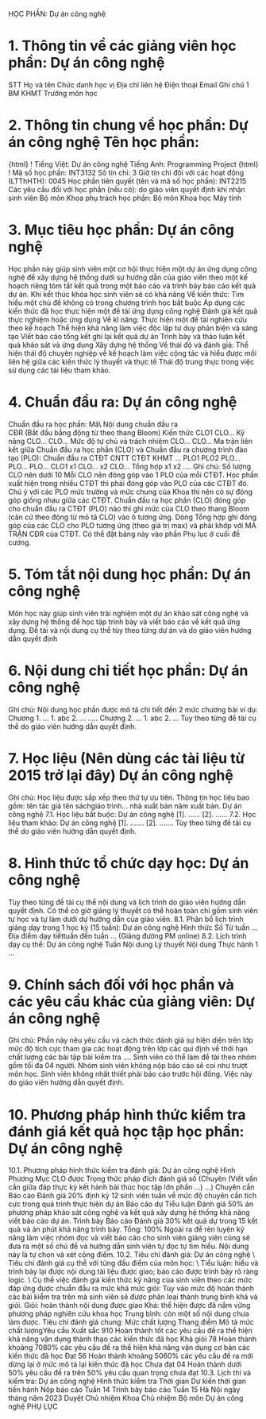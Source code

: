 HỌC PHẦN: Dự án công nghệ
# 1. Thông tin về các giảng viên học phần: Dự án công nghệ
STT Họ và tên Chức danh học vị Địa chỉ liên hệ Điện thoại Email Ghi chú 1 BM KHMT Trưởng môn học
# 2. Thông tin chung về học phần: Dự án công nghệ Tên học phần:
{html}
! Tiếng Việt: Dự án công nghệ Tiếng Anh: Programming Project
{html}
! Mã số học phần: INT3132 Số tín chỉ: 3 Giờ tín chỉ đối với các hoạt động (LTThHTH): 0045 Học phần tiên quyết (tên và mã số học phần): INT2215 Các yêu cầu đối với học phần (nếu có): do giáo viên quyết định khi
nhận sinh viên Bộ môn Khoa phụ trách học phần: Bộ môn Khoa học Máy tính
# 3. Mục tiêu học phần: Dự án công nghệ
Học phần này giúp sinh viên một cơ hội thực hiện một dự án ứng dụng công
nghệ để xây dựng hệ thống dưới sự hướng dẫn của giáo viên theo một kế
hoạch riêng tóm tắt kết quả trong một báo cáo và trình bày báo cáo kết
quả dự án.
Khi kết thúc khóa học sinh viên sẽ có khả năng
Về kiến thức: Tìm hiểu một chủ đề không có trong chương trình học bắt buộc Áp dụng các kiến thức đã học thực hiện một đề tài ứng dụng công nghệ Đánh giá kết quả thực nghiệm hoặc ứng dụng
Về kĩ năng: Thực hiện một đề tài nghiên cứu theo kế hoạch Thể hiện khả năng làm việc độc lập tư duy phản biện và sáng tạo Viết báo cáo tổng kết ghi lại kết quả dự án Trình bày và thảo luận kết quả khảo sát và ứng dụng Xây dựng hệ thống
Về thái độ và đánh giá: Thể hiện thái độ chuyên nghiệp về kế hoạch làm việc cộng tác và hiểu được mối liên hệ giữa các kiến thức lý thuyết và thực tế Thái độ trung thực trong việc sử dụng các tài liệu tham khảo.
# 4. Chuẩn đầu ra: Dự án công nghệ
Chuẩn đầu ra học phần: Mã\ Nội dung chuẩn đầu ra\
CĐR (Bắt đầu bằng động từ theo thang Bloom) Kiến thức
CLO1
CLO...
Kỹ năng
CLO...
CLO...
Mức độ tự chủ và trách nhiệm
CLO...
CLO... Ma trận liên kết giữa Chuẩn đầu ra học phần (CLO) và Chuẩn đầu ra
chương trình đào tạo (PLO):
Chuẩn đầu ra CTĐT CNTT CTĐT KHMT ... PLO1 PLO2 PLO... PLO... PLO...
CLO1 x1
CLO... x2
CLO...
Tổng hợp x1 x2 ....
Ghi chú: Số lượng CLO nên dưới 10 Mỗi CLO nên đóng góp vào 1 PLO của mỗi CTĐT. Học phần xuất hiện trong nhiều CTĐT thì phải đóng góp vào PLO của các CTĐT đó. Chú ý với các PLO mức trường và mức chung của Khoa thì nên có sự đóng góp giống nhau giữa các CTĐT. Chuẩn đầu ra học phần (CLO) đóng góp cho chuẩn đầu ra CTĐT (PLO) nào thì ghi mức của CLO theo thang Bloom (căn cứ theo động từ mô tả CLO) vào ô tương ứng. Dòng Tổng hợp ghi đóng góp của các CLO cho PLO tương ứng (theo giá trị max) và phải khớp với MA TRẬN CĐR của CTĐT. Có thể đặt bảng này vào phần Phụ lục ở cuối đề cương.
# 5. Tóm tắt nội dung học phần: Dự án công nghệ
Môn học này giúp sinh viên trải nghiệm một dự án khảo sát công nghệ và
xây dựng hệ thống để học tập trình bày và viết báo cáo về kết quả ứng
dụng. Đề tài và nội dung cụ thể tùy theo từng dự án và do giáo viên
hướng dẫn quyết định
# 6. Nội dung chi tiết học phần: Dự án công nghệ
Ghi chú: Nội dung học phần được mô tả chi tiết đến 2 mức chương bài
ví dụ:
Chương 1. ...
1\. abc
2\. ...
.....
Chương 2. ...
1\. abc
2\. ...
Tùy theo từng đề tài cụ thể do giáo viên hướng dẫn quyết định.
# 7. Học liệu (Nên dùng các tài liệu từ 2015 trở lại đây) Dự án công nghệ
Ghi chú: Học liệu được sắp xếp theo thứ tự ưu tiên. Thông tin học liệu bao gồm: tên tác giả tên sáchgiáo trình... nhà xuất bản năm xuất bản. Dự án công nghệ
7.1. Học liệu bắt buộc: Dự án công nghệ \[1\]. ...\...
\[2\]. ...\...
7.2. Học liệu tham khảo: Dự án công nghệ \[1\]. ...\....
\[2\]. ...\....
Tùy theo từng đề tài cụ thể do giáo viên hướng dẫn quyết định.
# 8. Hình thức tổ chức dạy học: Dự án công nghệ
Tùy theo từng đề tài cụ thể nội dung và lịch trình do giáo viên hướng
dẫn quyết định. Có thể có giờ giảng lý thuyết có thể hoàn toàn chỉ gồm
sinh viên tự học và tự làm dưới dự hướng dẫn của giáo viên.
8.1. Phân bổ lịch trình giảng dạy trong 1 học kỳ (15 tuần): Dự án công nghệ Hình thức Số Từ tuần ... Địa điểm dạy tiếttuần đến tuần ... (Giảng đường PM online) 8.2. Lịch trình dạy cụ thể: Dự án công nghệ Tuần Nội dung Lý thuyết Nội dung Thực hành 1
...
# 9. Chính sách đối với học phần và các yêu cầu khác của giảng viên: Dự án công nghệ
Ghi chú: Phần này nêu yêu cầu và cách thức đánh giá sự hiện diện trên
lớp mức độ tích cực tham gia các hoạt động trên lớp các qui định về
thời hạn chất lượng các bài tập bài kiểm tra .... Sinh viên có thể làm đề tài theo nhóm gồm tối đa 04 người. Nhóm sinh viên không nộp báo cáo sẽ coi như trượt môn học. Sinh viên không nhất thiết phải báo cáo trước hội đồng. Việc này do giáo viên hướng dẫn quyết định.
# 10. Phương pháp hình thức kiểm tra đánh giá kết quả học tập học phần: Dự án công nghệ
10.1. Phương pháp hình thức kiểm tra đánh giá: Dự án công nghệ Hình Phương Mục CLO được Trọng thức pháp đích đánh giá số (Chuyên (Viết vấn cần giữa đáp thực kỳ kết hành bài thúc học tập lớn phần ...) ...) Chuyên cần Báo cáo Đánh giá 20% định kỳ 12 sinh viên tuần về mức độ chuyên cần tích cực trong quá trình thực hiện dự án Báo cáo dự Tiểu luận Đánh giá 50% án phương pháp khảo sát công nghệ và kết quả xây dựng hệ thống khả năng viết báo cáo dự án. Trình bày Báo cáo Đánh giá 30% kết quả dự trong 15 kết quả và án phút khả năng trình bày. Tổng: 100% Ngoài ra để rèn luyện kỹ năng làm việc nhóm đọc và viết báo cáo cho
sinh viên giảng viên cũng sẽ đưa ra một số chủ đề và hướng dẫn sinh
viên tự đọc tự tìm hiểu. Nội dung này là tự chọn và xét cộng điểm.
10.2. Tiêu chí đánh giá: Dự án công nghệ \ Tiêu chí đánh giá cụ thể với từng đầu điểm của môn học: \ Tiểu luận: hiểu và trình bày lại được nội dung tài liệu được giao; báo cáo được trình bày rõ ràng logic.
\ Cụ thể việc đánh giá kiến thức kỹ năng của sinh viên theo các mức
đáp ứng được chuẩn đầu ra mức khá mức giỏi:
Tùy vào mức độ hoàn thành các bài kiểm tra trên mà sinh viên sẽ được
phân loại thành trung bình khá và giỏi. Giỏi: hoàn thành nội dung được giao Khá: thể hiện được đã nắm vững phương pháp nghiên cứu khoa học Trung bình: còn một số nội dung chưa làm được.
Tiêu chí đánh giá chung:
Mức chất lượng Thang điểm Mô tả mức chất lượngYêu cầu Xuất sắc 910 Hoàn thành tốt các yêu cầu đề ra thể hiện khả năng vận dụng thành thạo các kiến thức đã học
Khá giỏi 78 Hoàn thành khoảng 7080% các yêu cầu đề ra thể hiện khả năng vận dụng cơ bản các kiến thức đã học
Đạt 56 Hoàn thành khoảng 5060% các yêu cầu đề ra mới dừng lại ở mức mô tả lại kiến thức đã học
Chưa đạt 04 Hoàn thành dưới 50% yêu cầu đề ra trên 50% yêu cầu quan trọng chưa đạt
10.3. Lịch thi và kiểm tra: Dự án công nghệ Hình thức kiểm tra Thời gian Dự kiến thời gian tiến hành Nộp báo cáo Tuần 14
Trình bày báo cáo Tuần 15
Hà Nội ngày tháng năm 2023 Duyệt Chủ nhiệm Khoa Chủ nhiệm Bộ môn Dự án công nghệ
PHỤ LỤC
